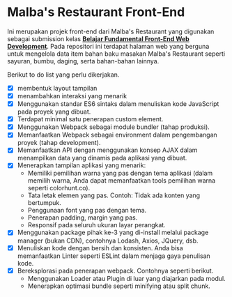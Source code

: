 # Malba's Restaurant Front-End

Ini merupakan projek front-end dari Malba's Restaurant yang digunakan sebagai submission kelas __[Belajar Fundamental Front-End Web Development](https://www.dicoding.com/academies/163)__. Pada repositori ini terdapat halaman web yang berguna untuk mengelola data item bahan baku masakan Malba's Restaurant seperti sayuran, bumbu, daging, serta bahan-bahan lainnya.

Berikut to do list yang perlu dikerjakan.

- [x] membentuk layout tampilan
- [x] menambahkan interaksi yang menarik
- [X] Menggunakan standar ES6 sintaks dalam menuliskan kode JavaScript pada proyek yang dibuat.
- [x] Terdapat minimal satu penerapan custom element.
- [x] Menggunakan Webpack sebagai module bundler (tahap produksi).
- [x] Memanfaatkan Webpack sebagai environment dalam pengembangan proyek (tahap development).
- [x] Memanfaatkan API dengan menggunakan konsep AJAX dalam menampilkan data yang dinamis pada aplikasi yang dibuat.
- [x] Menerapkan tampilan aplikasi yang menarik:
  - Memiliki pemilihan warna yang pas dengan tema aplikasi (dalam memilih warna, Anda dapat memanfaatkan tools pemilihan warna seperti colorhunt.co).
  - Tata letak elemen yang pas.
    Contoh: Tidak ada konten yang bertumpuk.
  - Penggunaan font yang pas dengan tema.
  - Penerapan padding, margin yang pas.
  - Responsif pada seluruh ukuran layar perangkat.
- [x] Menggunakan package pihak ke-3 yang di-install melalui package manager (bukan CDN), contohnya Lodash, Axios, JQuery, dsb.
- [x] Menuliskan kode dengan bersih dan konsisten. Anda bisa memanfaatkan Linter seperti ESLint dalam menjaga gaya penulisan kode.
- [x] Bereksplorasi pada penerapan webpack. Contohnya seperti berikut.
  - Menggunakan Loader atau Plugin di luar yang diajarkan pada modul.
  - Menerapkan optimasi bundle seperti minifying atau split chunk.
